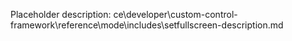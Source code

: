 Placeholder description: ce\developer\custom-control-framework\reference\mode\includes\setfullscreen-description.md